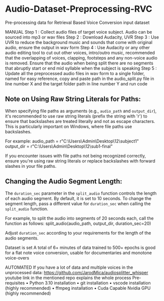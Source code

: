 # Audio-Dataset-Preprocessing-RVC
Pre-processing data for Retrieval Based Voice Conversion input dataset

MANUAL 
Step 1 :  Collect audio files of target voice subject. Audio can be sourced into mp3 or wav files
Step 2 : Download Audacity, UVR
Step 3 : Use UVR to reduce the background music and sounds that come with original audio, ensure the output in wav form
Step 4 : Use Audacity or any other audio editing tool to cut out other voices, intro/outro music, recommended that the overlapping of voices, clapping, footsteps and any non-voice audio is removed. Ensure that the audio when being split there are no segments that abruptly start or end mid syllable when the subject is speaking
Step 5 : Update all the preprocessed audio files in wav form to a single folder, named for easy reference, copy and paste path in the audio_split.py file in line number X and the target folder path in line number Y and run code

Note on Using Raw String Literals for Paths:
--------------------------------------------
When specifying file paths as arguments (e.g., `audio_path` and `output_dir`), 
it's recommended to use raw string literals (prefix the string with 'r') to ensure that backslashes are treated literally and not as escape characters.
This is particularly important on Windows, where file paths use backslashes.

For example:
audio_path = r"C:\Users\Admin\Desktop\12\subject1"
output_dir = r"C:\Users\Admin\Desktop\12\sub1-final"

If you encounter issues with file paths not being recognized correctly, 
ensure you're using raw string literals or replace backslashes with forward slashes in your file paths.

Changing the Audio Segment Length:
----------------------------------
The `duration_sec` parameter in the `split_audio` function controls the length of each audio segment. By default, it is set to 10 seconds. To change the segment length, pass a different value for `duration_sec` when calling the `split_audio` function.

For example, to split the audio into segments of 20 seconds each, call the function as follows:
split_audio(audio_path, output_dir, duration_sec=20)

Adjust `duration_sec` according to your requirements for the length of the audio segments.

Dataset is set
A total of 6+ minutes of data trained to 500+ epochs is good for a flat note voice conversion, usable for documentaries and monotone voice-overs

AUTOMATED 
If you have a lot of data and multiple voices in the unprocessed data:
https://github.com/JarodMica/audiosplitter_whisper
youtube link in the mentioned repo explains the whole process
Pre-requisites
•	Python 3.10 installation
•	git installation
•	vscode installation (highly recommended)
•	ffmpeg installation
•	Cuda Capable Nvidia GPU (highly recommended)
